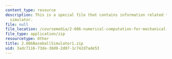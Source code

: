 ```yaml
---
content_type: resource
description: This is a special file that contains information related to baseball
  simulator.
file: null
file_location: /coursemedia/2-086-numerical-computation-for-mechanical-engineers-fall-2014/3adc711673de38d82d071c742d7ade53_2.086BaseballSimulator1.zip
file_type: application/zip
resourcetype: Other
title: 2.086BaseballSimulator1.zip
uid: 3adc7116-73de-38d8-2d07-1c742d7ade53
---
```

